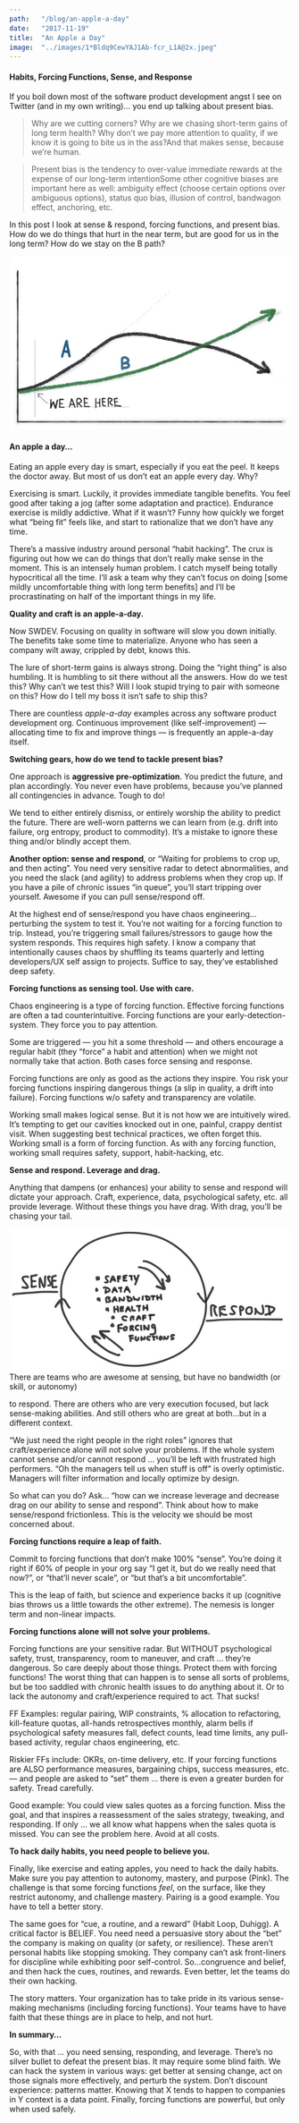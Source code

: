 ```yaml
---
path:	"/blog/an-apple-a-day"
date:	"2017-11-19"
title:	"An Apple a Day"
image:	"../images/1*Bldq9CewYAJ1Ab-fcr_L1A@2x.jpeg"
---
```


#### Habits, Forcing Functions, Sense, and Response

If you boil down most of the software product development angst I see on Twitter (and in my own writing)… you end up talking about present bias.


> Why are we cutting corners? Why are we chasing short-term gains of long term health? Why don’t we pay more attention to quality, if we know it is going to bite us in the ass?And that makes sense, because we’re human.


> Present bias is the tendency to over-value immediate rewards at the expense of our long-term intentionSome other cognitive biases are important here as well: ambiguity effect (choose certain options over ambiguous options), status quo bias, illusion of control, bandwagon effect, anchoring, etc.

In this post I look at sense & respond, forcing functions, and present bias. How do we do things that hurt in the near term, but are good for us in the long term? How do we stay on the B path?

![](../images/1*Bldq9CewYAJ1Ab-fcr_L1A@2x.jpeg)

#### **An apple a day…**

Eating an apple every day is smart, especially if you eat the peel. It keeps the doctor away. But most of us don’t eat an apple every day. Why?

Exercising is smart. Luckily, it provides immediate tangible benefits. You feel good after taking a jog (after some adaptation and practice). Endurance exercise is mildly addictive. What if it wasn’t? Funny how quickly we forget what “being fit” feels like, and start to rationalize that we don’t have any time.

There’s a massive industry around personal “habit hacking”. The crux is figuring out how we can do things that don’t really make sense in the moment. This is an intensely human problem. I catch myself being totally hypocritical all the time. I’ll ask a team why they can’t focus on doing [some mildly uncomfortable thing with long term benefits] and I’ll be procrastinating on half of the important things in my life.

**Quality and craft is an apple-a-day.**

Now SWDEV. Focusing on quality in software will slow you down initially. The benefits take some time to materialize. Anyone who has seen a company wilt away, crippled by debt, knows this.

The lure of short-term gains is always strong. Doing the “right thing” is also humbling. It is humbling to sit there without all the answers. How do we test this? Why can’t we test this? Will I look stupid trying to pair with someone on this? How do I tell my boss it isn’t safe to ship this?

There are countless *apple-a-day* examples across any software product development org. Continuous improvement (like self-improvement) — allocating time to fix and improve things — is frequently an apple-a-day itself.

**Switching gears, how do we tend to tackle present bias?**

One approach is **aggressive pre-optimization**. You predict the future, and plan accordingly. You never even have problems, because you’ve planned all contingencies in advance. Tough to do!

We tend to either entirely dismiss, or entirely worship the ability to predict the future. There are well-worn patterns we can learn from (e.g. drift into failure, org entropy, product to commodity). It’s a mistake to ignore these thing and/or blindly accept them.

**Another option: sense and respond**, or “Waiting for problems to crop up, and then acting”. You need very sensitive radar to detect abnormalities, and you need the slack (and agility) to address problems when they crop up. If you have a pile of chronic issues “in queue”, you’ll start tripping over yourself. Awesome if you can pull sense/respond off.

At the highest end of sense/respond you have chaos engineering… perturbing the system to test it. You’re not waiting for a forcing function to trip. Instead, you’re triggering small failures/stressors to gauge how the system responds. This requires high safety. I know a company that intentionally causes chaos by shuffling its teams quarterly and letting developers/UX self assign to projects. Suffice to say, they’ve established deep safety.

**Forcing functions as sensing tool. Use with care.**

Chaos engineering is a type of forcing function. Effective forcing functions are often a tad counterintuitive. Forcing functions are your early-detection-system. They force you to pay attention.

Some are triggered — you hit a some threshold — and others encourage a regular habit (they “force” a habit and attention) when we might not normally take that action. Both cases force sensing and response.

Forcing functions are only as good as the actions they inspire. You risk your forcing functions inspiring dangerous things (a slip in quality, a drift into failure). Forcing functions w/o safety and transparency are volatile.

Working small makes logical sense. But it is not how we are intuitively wired. It’s tempting to get our cavities knocked out in one, painful, crappy dentist visit. When suggesting best technical practices, we often forget this. Working small is a form of forcing function. As with any forcing function, working small requires safety, support, habit-hacking, etc.

**Sense and respond. Leverage and drag.**

Anything that dampens (or enhances) your ability to sense and respond will dictate your approach. Craft, experience, data, psychological safety, etc. all provide leverage. Without these things you have drag. With drag, you’ll be chasing your tail.

![](../images/1*dbYKnwZbRiy460RGndjqZQ@2x.jpeg)There are teams who are awesome at sensing, but have no bandwidth (or skill, or autonomy)

 to respond. There are others who are very execution focused, but lack sense-making abilities. And still others who are great at both…but in a different context.

“We just need the right people in the right roles” ignores that craft/experience alone will not solve your problems. If the whole system cannot sense and/or cannot respond … you’ll be left with frustrated high performers. “Oh the managers tell us when stuff is off” is overly optimistic. Managers will filter information and locally optimize by design.

So what can you do? Ask… “how can we increase leverage and decrease drag on our ability to sense and respond”. Think about how to make sense/respond frictionless. This is the velocity we should be most concerned about.

**Forcing functions require a leap of faith.**

Commit to forcing functions that don’t make 100% “sense”. You’re doing it right if 60% of people in your org say “I get it, but do we really need that now?”, or “that’ll never scale”, or “but that’s a bit uncomfortable”.

This is the leap of faith, but science and experience backs it up (cognitive bias throws us a little towards the other extreme). The nemesis is longer term and non-linear impacts.

**Forcing functions alone will not solve your problems.**

Forcing functions are your sensitive radar. But WITHOUT psychological safety, trust, transparency, room to maneuver, and craft … they’re dangerous. So care deeply about those things. Protect them with forcing functions! The worst thing that can happen is to sense all sorts of problems, but be too saddled with chronic health issues to do anything about it. Or to lack the autonomy and craft/experience required to act. That sucks!

FF Examples: regular pairing, WIP constraints, % allocation to refactoring, kill-feature quotas, all-hands retrospectives monthly, alarm bells if psychological safety measures fall, defect counts, lead time limits, any pull-based activity, regular chaos engineering, etc.

Riskier FFs include: OKRs, on-time delivery, etc. If your forcing functions are ALSO performance measures, bargaining chips, success measures, etc. — and people are asked to “set” them … there is even a greater burden for safety. Tread carefully.

Good example: You could view sales quotes as a forcing function. Miss the goal, and that inspires a reassessment of the sales strategy, tweaking, and responding. If only … we all know what happens when the sales quota is missed. You can see the problem here. Avoid at all costs.

**To hack daily habits, you need people to believe you.**

Finally, like exercise and eating apples, you need to hack the daily habits. Make sure you pay attention to autonomy, mastery, and purpose (Pink). The challenge is that some forcing functions *feel*, on the surface, like they restrict autonomy, and challenge mastery. Pairing is a good example. You have to tell a better story.

The same goes for “cue, a routine, and a reward” (Habit Loop, Duhigg). A critical factor is BELIEF. You need need a persuasive story about the “bet” the company is making on quality (or safety, or resilience). These aren’t personal habits like stopping smoking. They company can’t ask front-liners for discipline while exhibiting poor self-control. So…congruence and belief, and then hack the cues, routines, and rewards. Even better, let the teams do their own hacking.

The story matters. Your organization has to take pride in its various sense-making mechanisms (including forcing functions). Your teams have to have faith that these things are in place to help, and not hurt.

**In summary…**

So, with that … you need sensing, responding, and leverage. There’s no silver bullet to defeat the present bias. It may require some blind faith. We can hack the system in various ways: get better at sensing change, act on those signals more effectively, and perturb the system. Don’t discount experience: patterns matter. Knowing that X tends to happen to companies in Y context is a data point. Finally, forcing functions are powerful, but only when used safely.

